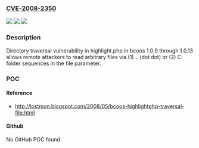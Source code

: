 ### [CVE-2008-2350](https://cve.mitre.org/cgi-bin/cvename.cgi?name=CVE-2008-2350)
![](https://img.shields.io/static/v1?label=Product&message=n%2Fa&color=blue)
![](https://img.shields.io/static/v1?label=Version&message=n%2Fa&color=blue)
![](https://img.shields.io/static/v1?label=Vulnerability&message=n%2Fa&color=brighgreen)

### Description

Directory traversal vulnerability in highlight.php in bcoos 1.0.9 through 1.0.13 allows remote attackers to read arbitrary files via (1) .. (dot dot) or (2) C: folder sequences in the file parameter.

### POC

#### Reference
- http://lostmon.blogspot.com/2008/05/bcoos-highlightphp-traversal-file.html

#### Github
No GitHub POC found.

